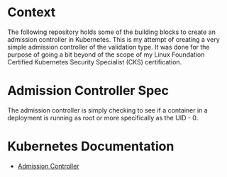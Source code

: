 # Context
The following repository holds some of the building blocks to create an admission controller in Kubernetes. This is my attempt of creating a very simple admission controller of the validation type. It was done for the purpose of going a bit beyond of the scope of my Linux Foundation Certified Kubernetes Security Specialist (CKS) certification. 

# Admission Controller Spec
The admission controller is simply checking to see if a container in a deployment is running as root or more specifically as the UID - 0. 

# Kubernetes Documentation
- [Admission Controller](https://kubernetes.io/docs/reference/access-authn-authz/admission-controllers/)
